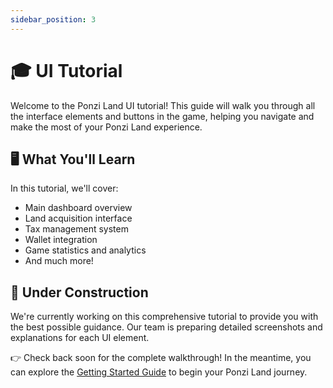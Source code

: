 ```yaml
---
sidebar_position: 3
---
```


# 🎓 UI Tutorial

Welcome to the Ponzi Land UI tutorial! This guide will walk you through all the interface elements and buttons in the game, helping you navigate and make the most of your Ponzi Land experience.

## 🖥️ What You'll Learn

In this tutorial, we'll cover:
- Main dashboard overview
- Land acquisition interface
- Tax management system
- Wallet integration
- Game statistics and analytics
- And much more!

## 🚧 Under Construction

We're currently working on this comprehensive tutorial to provide you with the best possible guidance. Our team is preparing detailed screenshots and explanations for each UI element.

👉 Check back soon for the complete walkthrough! In the meantime, you can explore the [Getting Started Guide](/docs/getting-started) to begin your Ponzi Land journey.
